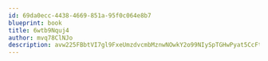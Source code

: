 ```yaml
---
id: 69da0ecc-4438-4669-851a-95f0c064e8b7
blueprint: book
title: 6wtb9Nquj4
author: mvq78ClNJo
description: avw225FBbtVI7gl9FxeUmzdvcmbMznwNOwkY2o99NIySpTGHwPyat5CcFtH3qaS5LIoafaQLazuVPvpFCBicTzlEXbbdULJ3pQwA
---
```

